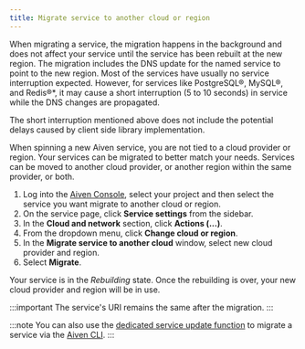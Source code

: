 ```yaml
---
title: Migrate service to another cloud or region
---
```


When migrating a service, the migration happens in the background and
does not affect your service until the service has been rebuilt at the
new region. The migration includes the DNS update for the named service
to point to the new region. Most of the services have usually no service
interruption expected. However, for services like PostgreSQL®, MySQL®,
and Redis®\*, it may cause a short interruption (5 to 10 seconds) in
service while the DNS changes are propagated.

The short interruption mentioned above does not include the potential
delays caused by client side library implementation.

When spinning a new Aiven service, you are not tied to a cloud provider
or region. Your services can be migrated to better match your needs.
Services can be moved to another cloud provider, or another region
within the same provider, or both.

1.  Log into the [Aiven Console](https://console.aiven.io/), select your
    project and then select the service you want migrate to another
    cloud or region.
2.  On the service page, click **Service settings** from the sidebar.
3.  In the **Cloud and network** section, click **Actions (\...)**.
4.  From the dropdown menu, click **Change cloud or region**.
5.  In the **Migrate service to another cloud** window, select new cloud
    provider and region.
6.  Select **Migrate**.

Your service is in the *Rebuilding* state. Once the rebuilding is over,
your new cloud provider and region will be in use.

:::important
The service's URI remains the same after the migration.
:::

:::note
You can also use the
[dedicated service update function](/docs/tools/cli/service-cli#avn-cli-service-update) to migrate a service via the
[Aiven CLI](/docs/tools/cli).
:::
